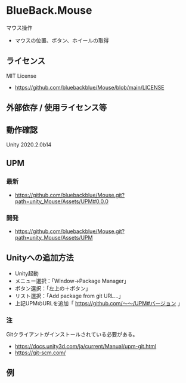 # BlueBack.Mouse
マウス操作
* マウスの位置、ボタン、ホイールの取得

## ライセンス
MIT License
* https://github.com/bluebackblue/Mouse/blob/main/LICENSE

## 外部依存 / 使用ライセンス等

## 動作確認
Unity 2020.2.0b14

## UPM
### 最新
* https://github.com/bluebackblue/Mouse.git?path=unity_Mouse/Assets/UPM#0.0.0
### 開発
* https://github.com/bluebackblue/Mouse.git?path=unity_Mouse/Assets/UPM

## Unityへの追加方法
* Unity起動
* メニュー選択：「Window->Package Manager」
* ボタン選択：「左上の＋ボタン」
* リスト選択：「Add package from git URL...」
* 上記UPMのURLを追加「 https://github.com/～～/UPM#バージョン 」
### 注
Gitクライアントがインストールされている必要がある。
* https://docs.unity3d.com/ja/current/Manual/upm-git.html
* https://git-scm.com/

## 例
```
```

